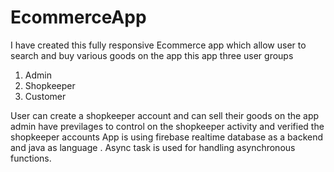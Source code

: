 # EcommerceApp

I have created this fully responsive  Ecommerce app which allow user to search and buy various goods on the app this app three user groups 
1. Admin 
2. Shopkeeper
3. Customer

User can create a shopkeeper account and can sell their goods on the app admin have previlages to control on the shopkeeper activity and verified the shopkeeper accounts 
App is using firebase realtime database as a backend and java as language .
Async task is used for handling asynchronous functions.

